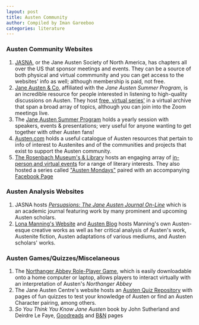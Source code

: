 ```yaml
---
layout: post
title: Austen Community
author: Compiled by Iman Gareeboo
categories: literature
---
```


### Austen Community Websites
<ol>
  <li><a href="https://jasna.org/" target="_blank">JASNA</a>, or the Jane Austen Society of North America, has chapters all over the US that sponsor meetings and events. They can be a source of both physical and virtual commmunity and you can get access to the websites' info as well; although membership is paid, not free. </li>
  <li><a href="https://www.janeaustenandco.org/" target="_blank">Jane Austen & Co</a>, affiliated with the <i>Jane Austen Summer Program</i>, is an incredible resource for people interested in listening to high-quality discussions on Austen. They host <a href="https://www.janeaustenandco.org/recorded-events" target="_blank">free, virtual series'</a> in a virtual archive that span a broad array of topics, although you can join into the Zoom meetings live.</li>
  <li>The <a href="https://www.janeaustensummer.org/" target="_blank">Jane Austen Summer Program</a> holds a yearly session with speakers, events & presentations; very useful for anyone wanting to get together with other Austen fans!
  <li><a href="https://www.austen.com/" target="_blank">Austen.com</a> holds a useful catalogue of Austen resources that pertain to info of interest to Austenites and of the communities and projects that exist to support the Austen community.
  <li><a href="https://rosenbach.org/" target="_blank">The Rosenbach Museum's & Library</a> hosts an engaging array of <a href="https://rosenbach.org/events/" target="_blank">in-person and virtual events</a> for a range of literary interests. They also hosted a series called <a href="https://www.youtube.com/playlist?list=PLWR9Pkh4eGAkstK-mI-sL5pr4u-f_KcFp" target="_blank">"Austen Mondays"</a> paired with an accompanying <a href="https://www.facebook.com/groups/austenmondays/" target="_blank">Facebook Page</a></li>
</ol>


### Austen Analysis Websites 
<ol>
  <li>JASNA hosts <a href="https://jasna.org/publications-2/persuasions-online/" target="_blank"><i>Persuasions: The Jane Austen Journal On-Line</i></a> which is an academic journal featuring work by many prominent and upcoming Austen scholars.</li>
  <li><a href="http://www.lonamanning.ca/" target="_blank">Lona Manning's Website</a> and <a href="http://www.lonamanning.ca/blog/cmp1-introduction-to-the-series" target="_blank">Austen Blog</a> hosts Manning's own Austen-esque creative works as well as her critical analysis of Austen's work, Austenite fiction, Austen adaptations of various mediums, and Austen scholars' works.</li>
</ol>


### Austen Games/Quizzes/Miscelaneous
<ol>
<li>The <a href="https://spiralatlas.itch.io/northanger-abbey-the-game" target="_blank">Northanger Abbey Role-Player Game</a>, which is easily downloadable onto a home computer or laptop, allows players to interact virtually with an interpretation of Austen's <i>Northanger Abbey</i></li>
<li>The Jane Austen Centre's website hosts an <a href="https://janeausten.co.uk/blogs/the-jane-austen-quiz?currency=usd" target="_blank">Austen Quiz Repository</a> with pages of fun quizzes to test your knowledge of Austen or find an Austen Character pairing, among others.</li>
  <li><i>So You Think You Know Jane Austen</i> book by John Sutherland and Deirdre Le Faye, <a href="https://www.goodreads.com/book/show/5989964-so-you-think-you-know-jane-austen" target="_blank">Goodreads</a> and <a href="https://www.barnesandnoble.com/w/so-you-think-you-know-jane-austen-john-sutherland/1112113557" target="_blank">B&N</a> pages</li>
</ol>


